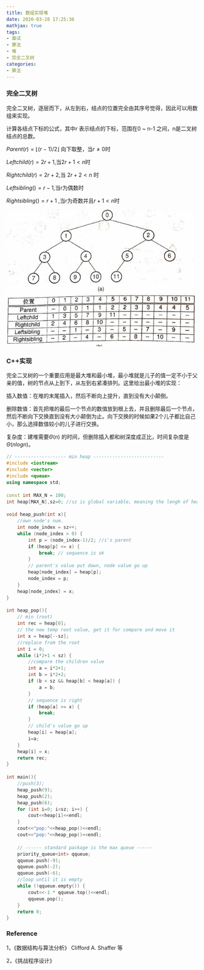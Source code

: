 ```yaml
---
title: 数组实现堆
date: 2020-03-28 17:25:36
mathjax: true
tags:
- 面试
- 算法
- 堆
- 完全二叉树
categories:
- 算法
---
```




### 完全二叉树

完全二叉树，逐层而下，从左到右，结点的位置完全由其序号觉得，因此可以用数组来实现。

计算各结点下标的公式，其中$r$ 表示结点的下标，范围在0 ~ n-1 之间，n是二叉树结点的总数。

$Parent(r)= \lfloor (r-1)/2 \rfloor$ 向下取整，当$r≠0$时

$Leftchild(r)=2r+1$,当$2r+1<n$时

$Rightchild(r)=2r+2$,当 $2r+2<n$ 时

$Leftsibling()=r-1$,当r为偶数时

$Rightsibling()=r+1$ ,当r为奇数并且$r+1<n$时

![20200328Build_heap](/images/20200328Build_heap.jpg)



### C++实现

完全二叉树的一个重要应用是最大堆和最小堆，最小堆就是儿子的值一定不小于父亲的值，树的节点从上到下，从左到右紧凑排列。这里给出最小堆的实现：

插入数值：在堆的末尾插入，然后不断向上提升，直到没有大小颠倒。

删除数值：首先把堆的最后一个节点的数值放到根上去，并且删除最后一个节点，然后不断向下交换直到没有大小颠倒为止。向下交换的时候如果2个儿子都比自己小，那么选择数值较小的儿子进行交换。

复杂度：建堆需要$\Theta(n)$ 的时间，但删除插入都和树深度成正比，时间复杂度是$\Theta(nlogn)$。

```c++
// ------------------- min heap --------------------------
#include <iostream>
#include <vector>
#include <queue>
using namespace std;

const int MAX_N = 100;
int heap[MAX_N],sz=0; //sz is global variable, meaning the lengh of heap

void heap_push(int x){
    //own node's num.
    int node_index = sz++;
    while (node_index > 0) {
        int p = (node_index-1)/2; //i's parent
        if (heap[p] <= x) {
            break; // sequence is ok
        }
        // parent's value put down, node value go up
        heap[node_index] = heap[p];
        node_index = p;
    }
    heap[node_index] = x;
}

int heap_pop(){
    // min (root)
    int rec = heap[0];
    // the new temp root value, get it for compare and move it
    int x = heap[--sz];
    //replace from the root
    int i = 0;
    while (i*2+1 < sz) {
        //compare the children value
        int a = i*2+1;
        int b = i*2+2;
        if (b < sz && heap[b] < heap[a]) {
            a = b;
        }
        // sequence is right
        if (heap[a] >= x) {
            break;
        }
        // child's value go up
        heap[i] = heap[a];
        i=a;
    }
    heap[i] = x;
    return rec;
}

int main(){
    //push(3);
    heap_push(9);
    heap_push(2);
    heap_push(6);
    for (int i=0; i<sz; i++) {
        cout<<heap[i]<<endl;
    }
    cout<<"pop:"<<heap_pop()<<endl;
    cout<<"pop:"<<heap_pop()<<endl;
    
    // ------ standard package is the max queue ------
    priority_queue<int> qqueue;
    qqueue.push(-9);
    qqueue.push(-2);
    qqueue.push(-6);
    //loop until it is empty
    while (!qqueue.empty()) {
        cout<<-1 * qqueue.top()<<endl;
        qqueue.pop();
    }
    return 0;
}
```





### Reference

1，《数据结构与算法分析》 Clifford A. Shaffer 等

2，《挑战程序设计》